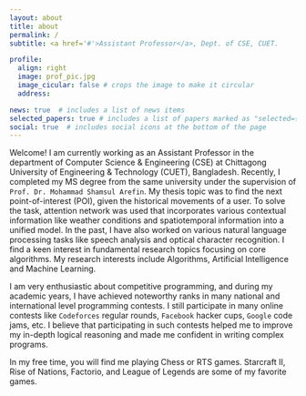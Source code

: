 ```yaml
---
layout: about
title: about
permalink: /
subtitle: <a href='#'>Assistant Professor</a>, Dept. of CSE, CUET.

profile:
  align: right
  image: prof_pic.jpg
  image_cicular: false # crops the image to make it circular
  address: 

news: true  # includes a list of news items
selected_papers: true # includes a list of papers marked as "selected={true}"
social: true  # includes social icons at the bottom of the page
---
```

Welcome! I am currently working as an Assistant Professor in the department of Computer Science & Engineering (CSE) at Chittagong University of Engineering & Technology (CUET), Bangladesh. Recently, I completed my MS degree from the same university under the supervision of `Prof. Dr. Mohammad Shamsul Arefin`. My thesis topic was to find the next point-of-interest (POI), given the historical movements of a user. To solve the task, attention network was used that incorporates various contextual information like weather conditions and spatiotemporal information into a unified model. In the past, I have also worked on various natural language processing tasks like speech analysis and optical character recognition. I find a keen interest in fundamental research topics focusing on core algorithms. My research interests include Algorithms, Artificial Intelligence and Machine Learning. 

I am very enthusiastic about competitive programming, and during my academic years, I have achieved noteworthy ranks in many national and international level programming contests. I still participate in many online contests like `Codeforces` regular rounds, `Facebook` hacker cups, `Google` code jams, etc. I believe that participating in such contests helped me to improve my in-depth logical reasoning and made me confident in writing complex programs.

In my free time, you will find me playing Chess or RTS games. Starcraft II, Rise of Nations, Factorio, and League of Legends are some of my favorite games.
